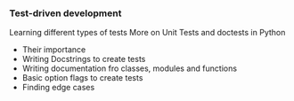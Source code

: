 ### Test-driven development
Learning different types of tests
More on Unit Tests and doctests in Python
* Their importance
* Writing Docstrings to create tests
* Writing documentation fro classes, modules and functions
* Basic option flags to create tests
* Finding edge cases
